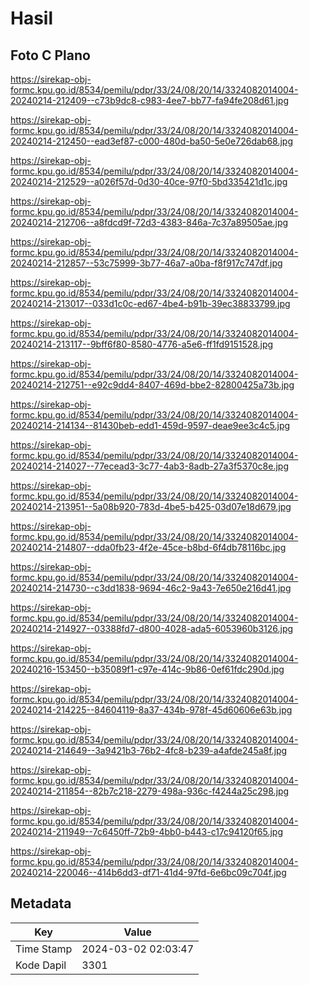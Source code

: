 # Hasil

## Foto C Plano

https://sirekap-obj-formc.kpu.go.id/8534/pemilu/pdpr/33/24/08/20/14/3324082014004-20240214-212409--c73b9dc8-c983-4ee7-bb77-fa94fe208d61.jpg

https://sirekap-obj-formc.kpu.go.id/8534/pemilu/pdpr/33/24/08/20/14/3324082014004-20240214-212450--ead3ef87-c000-480d-ba50-5e0e726dab68.jpg

https://sirekap-obj-formc.kpu.go.id/8534/pemilu/pdpr/33/24/08/20/14/3324082014004-20240214-212529--a026f57d-0d30-40ce-97f0-5bd335421d1c.jpg

https://sirekap-obj-formc.kpu.go.id/8534/pemilu/pdpr/33/24/08/20/14/3324082014004-20240214-212706--a8fdcd9f-72d3-4383-846a-7c37a89505ae.jpg

https://sirekap-obj-formc.kpu.go.id/8534/pemilu/pdpr/33/24/08/20/14/3324082014004-20240214-212857--53c75999-3b77-46a7-a0ba-f8f917c747df.jpg

https://sirekap-obj-formc.kpu.go.id/8534/pemilu/pdpr/33/24/08/20/14/3324082014004-20240214-213017--033d1c0c-ed67-4be4-b91b-39ec38833799.jpg

https://sirekap-obj-formc.kpu.go.id/8534/pemilu/pdpr/33/24/08/20/14/3324082014004-20240214-213117--9bff6f80-8580-4776-a5e6-ff1fd9151528.jpg

https://sirekap-obj-formc.kpu.go.id/8534/pemilu/pdpr/33/24/08/20/14/3324082014004-20240214-212751--e92c9dd4-8407-469d-bbe2-82800425a73b.jpg

https://sirekap-obj-formc.kpu.go.id/8534/pemilu/pdpr/33/24/08/20/14/3324082014004-20240214-214134--81430beb-edd1-459d-9597-deae9ee3c4c5.jpg

https://sirekap-obj-formc.kpu.go.id/8534/pemilu/pdpr/33/24/08/20/14/3324082014004-20240214-214027--77ecead3-3c77-4ab3-8adb-27a3f5370c8e.jpg

https://sirekap-obj-formc.kpu.go.id/8534/pemilu/pdpr/33/24/08/20/14/3324082014004-20240214-213951--5a08b920-783d-4be5-b425-03d07e18d679.jpg

https://sirekap-obj-formc.kpu.go.id/8534/pemilu/pdpr/33/24/08/20/14/3324082014004-20240214-214807--dda0fb23-4f2e-45ce-b8bd-6f4db78116bc.jpg

https://sirekap-obj-formc.kpu.go.id/8534/pemilu/pdpr/33/24/08/20/14/3324082014004-20240214-214730--c3dd1838-9694-46c2-9a43-7e650e216d41.jpg

https://sirekap-obj-formc.kpu.go.id/8534/pemilu/pdpr/33/24/08/20/14/3324082014004-20240214-214927--03388fd7-d800-4028-ada5-6053960b3126.jpg

https://sirekap-obj-formc.kpu.go.id/8534/pemilu/pdpr/33/24/08/20/14/3324082014004-20240216-153450--b35089f1-c97e-414c-9b86-0ef61fdc290d.jpg

https://sirekap-obj-formc.kpu.go.id/8534/pemilu/pdpr/33/24/08/20/14/3324082014004-20240214-214225--84604119-8a37-434b-978f-45d60606e63b.jpg

https://sirekap-obj-formc.kpu.go.id/8534/pemilu/pdpr/33/24/08/20/14/3324082014004-20240214-214649--3a9421b3-76b2-4fc8-b239-a4afde245a8f.jpg

https://sirekap-obj-formc.kpu.go.id/8534/pemilu/pdpr/33/24/08/20/14/3324082014004-20240214-211854--82b7c218-2279-498a-936c-f4244a25c298.jpg

https://sirekap-obj-formc.kpu.go.id/8534/pemilu/pdpr/33/24/08/20/14/3324082014004-20240214-211949--7c6450ff-72b9-4bb0-b443-c17c94120f65.jpg

https://sirekap-obj-formc.kpu.go.id/8534/pemilu/pdpr/33/24/08/20/14/3324082014004-20240214-220046--414b6dd3-df71-41d4-97fd-6e6bc09c704f.jpg


## Metadata

| Key        | Value               |
| ---------- | ------------------- |
| Time Stamp | 2024-03-02 02:03:47 |
| Kode Dapil | 3301                |



